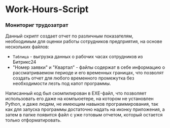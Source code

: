 # Work-Hours-Script

### Мониториг трудозатрат 

Данный скрипт создает отчет по различным показателям, необходимым для оценки работы сотрудников предприятия, на основе нескольких файлов: 
- ``Таблица`` - выгрузка данных о рабочих часах сотрудников из Битрикс24
- "Номер заявки" и "Квартал" - файлы содержат в себе информацию о рассматриваемом периоде и его временных границах, что позволят создать отчет для любого временного промежутка без необходимости лезть под капот программы.

Написанный код был скомпилирован в EXE-файл, что позволяет использовать его даже на компьюетере, на котором не установлен Python, и даже людям, не имеющим навыков программирования, так как для запуска программы достаточно надать на иконку приложения, а затем в папке появится файл с уже готовым отчетом, который остается только отформатировать. 
